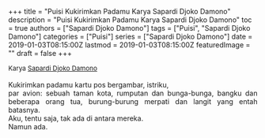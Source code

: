 +++
title = "Puisi Kukirimkan Padamu Karya Sapardi Djoko Damono"
description = "Puisi Kukirimkan Padamu Karya Sapardi Djoko Damono"
toc = true
authors = ["Sapardi Djoko Damono"]
tags = ["Puisi", "Sapardi Djoko Damono"]
categories = ["Puisi"]
series = ["Sapardi Djoko Damono"]
date = 2019-01-03T08:15:00Z
lastmod = 2019-01-03T08:15:00Z
featuredImage = ""
draft = false
+++

<div style="text-align: justify;">
<div style="font-size: small;">Karya <a href="/authors/sapardi-djoko-damono/" target="_blank">Sapardi Djoko Damono</a></div><br />
Kukirimkan padamu kartu pos bergambar, istriku,<br />par avion: sebuah taman kota, rumputan dan bunga-bunga, bangku dan beberapa orang tua, burung-burung merpati dan langit yang entah batasnya.<br />Aku, tentu saja, tak ada di antara mereka.<br />Namun ada.</div>
